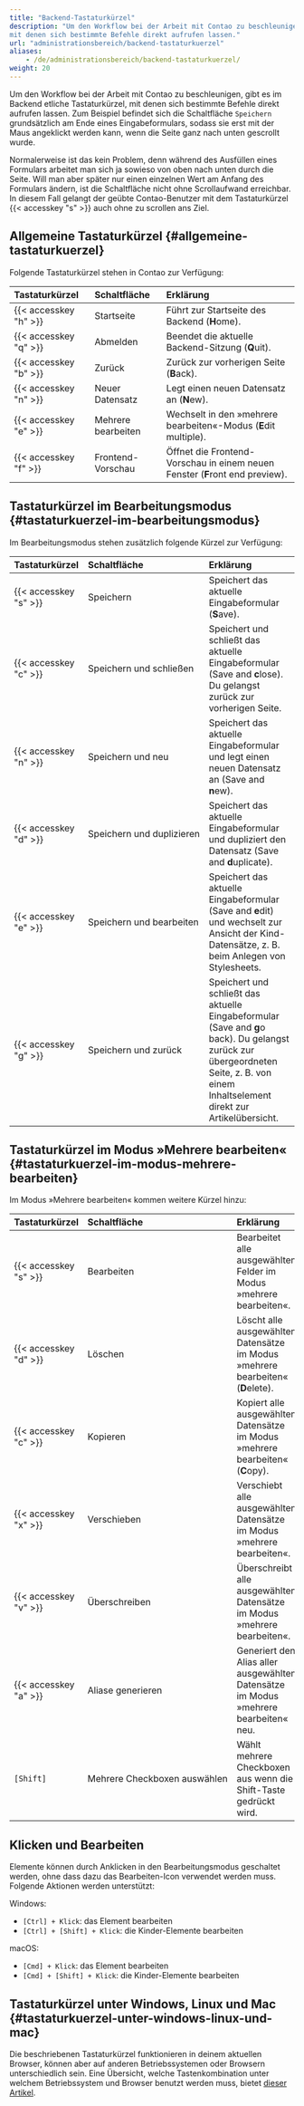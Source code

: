 ```yaml
---
title: "Backend-Tastaturkürzel"
description: "Um den Workflow bei der Arbeit mit Contao zu beschleunigen, gibt es im Backend etliche Tastaturkürzel, 
mit denen sich bestimmte Befehle direkt aufrufen lassen."
url: "administrationsbereich/backend-tastaturkuerzel"
aliases:
    - /de/administrationsbereich/backend-tastaturkuerzel/
weight: 20
---
```


Um den Workflow bei der Arbeit mit Contao zu beschleunigen, gibt es im Backend etliche Tastaturkürzel, mit denen sich
bestimmte Befehle direkt aufrufen lassen. Zum Beispiel befindet sich die Schaltfläche `Speichern` grundsätzlich am Ende 
eines Eingabeformulars, sodass sie erst mit der Maus angeklickt werden kann, wenn die Seite ganz 
nach unten gescrollt wurde.

Normalerweise ist das kein Problem, denn während des Ausfüllen eines Formulars arbeitet man sich ja sowieso von oben
nach unten durch die Seite. Will man aber später nur einen einzelnen Wert am Anfang des Formulars ändern, ist die
Schaltfläche nicht ohne Scrollaufwand erreichbar. In diesem Fall gelangt der geübte Contao-Benutzer mit dem
Tastaturkürzel {{< accesskey "s" >}} auch ohne zu scrollen ans Ziel.


## Allgemeine Tastaturkürzel {#allgemeine-tastaturkuerzel}

Folgende Tastaturkürzel stehen in Contao zur Verfügung:

| Tastaturkürzel        | Schaltfläche            | Erklärung                                                                           |
|:----------------------|:------------------------|:------------------------------------------------------------------------------------|
| {{< accesskey "h" >}} | Startseite              | Führt zur Startseite des Backend (**H**ome).                                        |
| {{< accesskey "q" >}} | Abmelden                | Beendet die aktuelle Backend-Sitzung (**Q**uit).                                    |
| {{< accesskey "b" >}} | Zurück                  | Zurück zur vorherigen Seite (**B**ack).                                             |
| {{< accesskey "n" >}} | Neuer Datensatz         | Legt einen neuen Datensatz an (**N**ew).                                            |
| {{< accesskey "e" >}} | Mehrere bearbeiten      | Wechselt in den »mehrere bearbeiten«-Modus (**E**dit multiple).                     |
| {{< accesskey "f" >}} | Frontend-Vorschau       | Öffnet die Frontend-Vorschau in einem neuen Fenster (**F**ront end preview).        |


## Tastaturkürzel im Bearbeitungsmodus {#tastaturkuerzel-im-bearbeitungsmodus}

Im Bearbeitungsmodus stehen zusätzlich folgende Kürzel zur Verfügung:

| Tastaturkürzel        | Schaltfläche                          | Erklärung                                                                                                                                                                                |
|:----------------------|:--------------------------------------|:-----------------------------------------------------------------------------------------------------------------------------------------------------------------------------------------|
| {{< accesskey "s" >}} | Speichern                             | Speichert das aktuelle Eingabeformular (**S**ave).                                                                                                                                       |
| {{< accesskey "c" >}} | Speichern und schließen               | Speichert und schließt das aktuelle Eingabeformular (Save and **c**lose). Du gelangst zurück zur vorherigen Seite.                                                                      |
| {{< accesskey "n" >}} | Speichern und neu                     | Speichert das aktuelle Eingabeformular und legt einen neuen Datensatz an (Save and **n**ew).                                                                                             |
| {{< accesskey "d" >}} | Speichern&nbsp;und&nbsp;duplizieren   | Speichert das aktuelle Eingabeformular und dupliziert den Datensatz (Save and **d**uplicate).                                                                                            |
| {{< accesskey "e" >}} | Speichern und bearbeiten              | Speichert das aktuelle Eingabeformular (Save and **e**dit) und wechselt zur Ansicht der Kind-Datensätze, z. B. beim Anlegen von Stylesheets.                                             |
| {{< accesskey "g" >}} | Speichern und zurück                  | Speichert und schließt das aktuelle Eingabeformular (Save and **g**o back). Du gelangst zurück zur übergeordneten Seite, z. B. von einem Inhaltselement direkt zur Artikelübersicht.    |


## Tastaturkürzel im Modus »Mehrere bearbeiten« {#tastaturkuerzel-im-modus-mehrere-bearbeiten}

Im Modus »Mehrere bearbeiten« kommen weitere Kürzel hinzu:

| Tastaturkürzel        | Schaltfläche                             | Erklärung                                                                               |
|:----------------------|:-----------------------------------------|:----------------------------------------------------------------------------------------|
| {{< accesskey "s" >}} | Bearbeiten                               | Bearbeitet alle ausgewählten Felder im Modus »mehrere bearbeiten«.                      |
| {{< accesskey "d" >}} | Löschen                                  | Löscht alle ausgewählten Datensätze im Modus »mehrere bearbeiten« (**D**elete).         |
| {{< accesskey "c" >}} | Kopieren                                 | Kopiert alle ausgewählten Datensätze im Modus »mehrere bearbeiten« (**C**opy).          |
| {{< accesskey "x" >}} | Verschieben                              | Verschiebt alle ausgewählten Datensätze im Modus »mehrere bearbeiten«.                  |
| {{< accesskey "v" >}} | Überschreiben                            | Überschreibt alle ausgewählten Datensätze im Modus »mehrere bearbeiten«.                |
| {{< accesskey "a" >}} | Aliase generieren                        | Generiert den Alias aller ausgewählten Datensätze im Modus »mehrere bearbeiten« neu.    |
| `[Shift]`             | Mehrere&nbsp;Checkboxen&nbsp;auswählen   | Wählt mehrere Checkboxen aus wenn die Shift-Taste gedrückt wird.                        |


## Klicken und Bearbeiten

Elemente können durch Anklicken in den Bearbeitungsmodus geschaltet werden, ohne dass dazu das Bearbeiten-Icon
verwendet werden muss. Folgende Aktionen werden unterstützt:

Windows:
- `[Ctrl] + Klick`: das Element bearbeiten
- `[Ctrl] + [Shift] + Klick`: die Kinder-Elemente bearbeiten

macOS:

- `[Cmd] + Klick`: das Element bearbeiten
- `[Cmd] + [Shift] + Klick`: die Kinder-Elemente bearbeiten


## Tastaturkürzel unter Windows, Linux und Mac {#tastaturkuerzel-unter-windows-linux-und-mac}

Die beschriebenen Tastaturkürzel funktionieren in deinem aktuellen Browser, können aber auf anderen Betriebssystemen oder
Browsern unterschiedlich sein. Eine Übersicht, welche Tastenkombination unter welchem Betriebssystem und Browser benutzt werden muss, bietet
[dieser Artikel][MozillaAccesskey].


[MozillaAccesskey]: https://developer.mozilla.org/en-US/docs/Web/HTML/Global_attributes/accesskey
